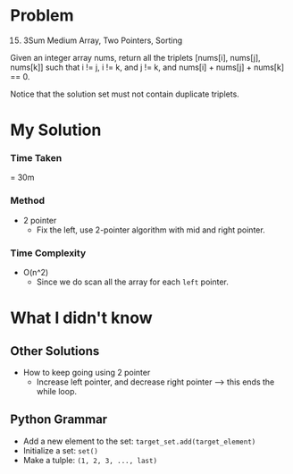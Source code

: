 # Problem

15. 3Sum
    Medium
    Array, Two Pointers, Sorting

Given an integer array nums, return all the triplets [nums[i], nums[j], nums[k]] such that i != j, i != k, and j != k, and nums[i] + nums[j] + nums[k] == 0.

Notice that the solution set must not contain duplicate triplets.

# My Solution

### Time Taken

= 30m

### Method

- 2 pointer
  - Fix the left, use 2-pointer algorithm with mid and right pointer.

### Time Complexity

- O(n^2)
  - Since we do scan all the array for each `left` pointer.

# What I didn't know

## Other Solutions

- How to keep going using 2 pointer
  - Increase left pointer, and decrease right pointer --> this ends the while loop.

## Python Grammar

- Add a new element to the set: `target_set.add(target_element)`
- Initialize a set: `set()`
- Make a tulple: `(1, 2, 3, ..., last)`
